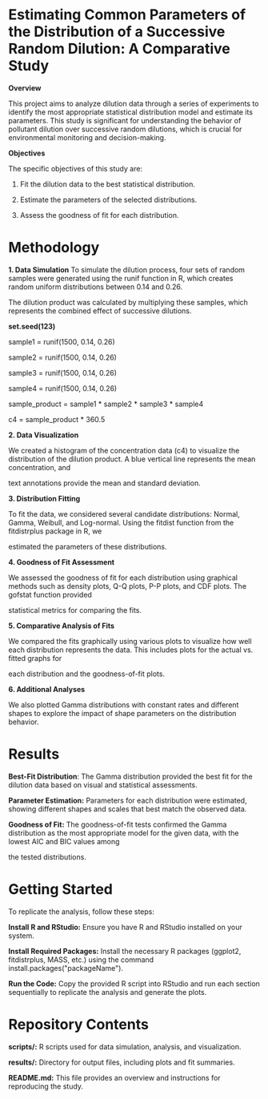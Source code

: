 # Estimating Common Parameters of the Distribution of a Successive Random Dilution: A Comparative Study
 **Overview**
 
This project aims to analyze dilution data through a series of experiments to identify the most appropriate statistical distribution model and estimate its parameters. This study is significant for understanding the behavior of pollutant dilution over successive random dilutions, which is crucial for environmental monitoring and decision-making.

**Objectives**

The specific objectives of this study are:

1. Fit the dilution data to the best statistical distribution.
   
2. Estimate the parameters of the selected distributions.
   
3. Assess the goodness of fit for each distribution.

# Methodology

**1. Data Simulation**
To simulate the dilution process, four sets of random samples were generated using the runif function in R, which creates random uniform distributions between 0.14 and 0.26.

The dilution product was calculated by multiplying these samples, which represents the combined effect of successive dilutions.

**set.seed(123)**

sample1 = runif(1500, 0.14, 0.26)

sample2 = runif(1500, 0.14, 0.26)

sample3 = runif(1500, 0.14, 0.26)

sample4 = runif(1500, 0.14, 0.26)

sample_product = sample1 * sample2 * sample3 * sample4

c4 = sample_product * 360.5

**2. Data Visualization**

We created a histogram of the concentration data (c4) to visualize the distribution of the dilution product. A blue vertical line represents the mean concentration, and 

text annotations provide the mean and standard deviation.

**3. Distribution Fitting**

To fit the data, we considered several candidate distributions: Normal, Gamma, Weibull, and Log-normal. Using the fitdist function from the fitdistrplus package in R, we

estimated the parameters of these distributions.

**4. Goodness of Fit Assessment**

We assessed the goodness of fit for each distribution using graphical methods such as density plots, Q-Q plots, P-P plots, and CDF plots. The gofstat function provided 

statistical metrics for comparing the fits.

**5. Comparative Analysis of Fits**

We compared the fits graphically using various plots to visualize how well each distribution represents the data. This includes plots for the actual vs. fitted graphs for 

each distribution and the goodness-of-fit plots.

**6. Additional Analyses**

We also plotted Gamma distributions with constant rates and different shapes to explore the impact of shape parameters on the distribution behavior.

# Results

**Best-Fit Distribution**: The Gamma distribution provided the best fit for the dilution data based on visual and statistical assessments.

**Parameter Estimation:** Parameters for each distribution were estimated, showing different shapes and scales that best match the observed data.

**Goodness of Fit:** The goodness-of-fit tests confirmed the Gamma distribution as the most appropriate model for the given data, with the lowest AIC and BIC values among 

the tested distributions.

# Getting Started

To replicate the analysis, follow these steps:

**Install R and RStudio:** Ensure you have R and RStudio installed on your system.

**Install Required Packages:** Install the necessary R packages (ggplot2, fitdistrplus, MASS, etc.) using the command install.packages("packageName").

**Run the Code:** Copy the provided R script into RStudio and run each section sequentially to replicate the analysis and generate the plots.

# Repository Contents

**scripts/:** R scripts used for data simulation, analysis, and visualization.

**results/:** Directory for output files, including plots and fit summaries.

**README.md:** This file provides an overview and instructions for reproducing the study.









